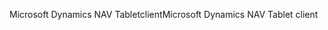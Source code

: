 <span data-ttu-id="79efd-101">Microsoft Dynamics NAV Tabletclient</span><span class="sxs-lookup"><span data-stu-id="79efd-101">Microsoft Dynamics NAV Tablet client</span></span>